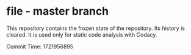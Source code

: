 # file - master branch

This repository contains the frozen state of the repository.
Its history is cleared. It is used only for static code
analysis with Codacy.

Commit Time: 1721956895